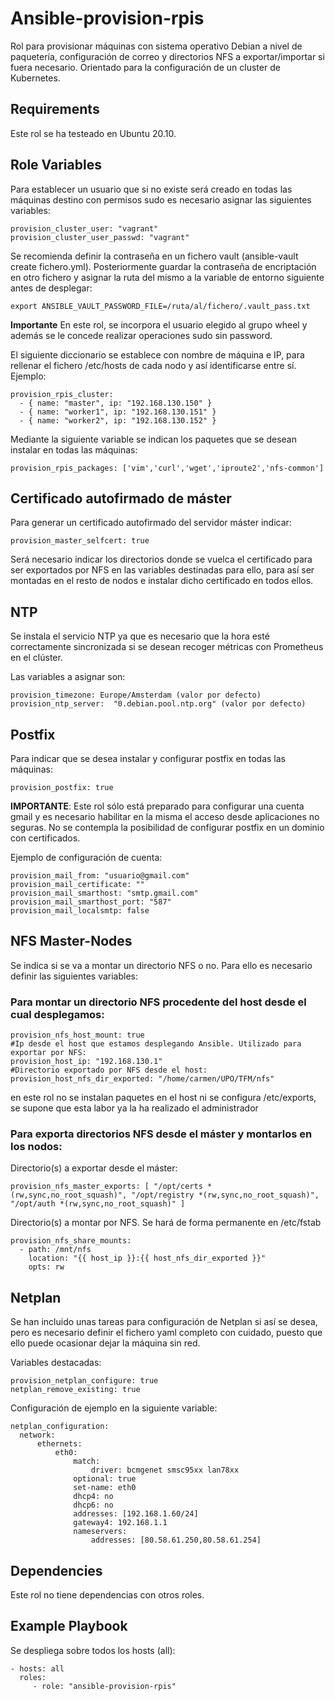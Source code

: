 Ansible-provision-rpis
=========

Rol para provisionar máquinas con sistema operativo Debian a nivel de paquetería, configuración de correo y directorios NFS a exportar/importar si fuera necesario.
Orientado para la configuración de un cluster de Kubernetes.

Requirements
------------

Este rol se ha testeado en Ubuntu 20.10.


Role Variables
--------------

Para establecer un usuario que si no existe será creado en todas las máquinas destino con permisos sudo es necesario asignar las siguientes variables:

```
provision_cluster_user: "vagrant" 
provision_cluster_user_passwd: "vagrant" 
```
Se recomienda definir la contraseña en un fichero vault (ansible-vault create fichero.yml). Posteriormente guardar la contraseña de encriptación en otro fichero 
y asignar la ruta del mismo a la variable de entorno siguiente antes de desplegar:
```
export ANSIBLE_VAULT_PASSWORD_FILE=/ruta/al/fichero/.vault_pass.txt
```

**Importante** En este rol, se incorpora el usuario elegido al grupo wheel y además se le concede realizar operaciones sudo sin password.


El siguiente diccionario se establece con nombre de máquina e IP, para rellenar el fichero /etc/hosts de cada nodo y así identificarse entre sí. Ejemplo:
```
provision_rpis_cluster:
  - { name: "master", ip: "192.168.130.150" } 
  - { name: "worker1", ip: "192.168.130.151" }
  - { name: "worker2", ip: "192.168.130.152" }
```

Mediante la siguiente variable se indican los paquetes que se desean instalar en todas las máquinas:
```
provision_rpis_packages: ['vim','curl','wget','iproute2','nfs-common']
```

## Certificado autofirmado de máster
Para generar un certificado autofirmado del servidor máster indicar:
```
provision_master_selfcert: true
```

Será necesario indicar los directorios donde se vuelca el certificado para ser exportados por NFS en las variables destinadas para ello,
para así ser montadas en el resto de nodos e instalar dicho certificado en todos ellos.


## NTP
Se instala el servicio NTP ya que es necesario que la hora esté correctamente sincronizada si se desean recoger métricas con Prometheus en el clúster.

Las variables a asignar son:

```
provision_timezone: Europe/Amsterdam (valor por defecto)
provision_ntp_server:  "0.debian.pool.ntp.org" (valor por defecto)
```

## Postfix
Para indicar que se desea instalar y configurar postfix en todas las máquinas:
```
provision_postfix: true
```

**IMPORTANTE**: Este rol sólo está preparado para configurar una cuenta gmail y es necesario habilitar en la misma el acceso desde aplicaciones no seguras.
No se contempla la posibilidad de configurar postfix en un dominio con certificados.

Ejemplo de configuración de cuenta:
```
provision_mail_from: "usuario@gmail.com"
provision_mail_certificate: ""
provision_mail_smarthost: "smtp.gmail.com"
provision_mail_smarthost_port: "587"
provision_mail_localsmtp: false
```

## NFS Master-Nodes

Se indica si se va a montar un directorio NFS o no. Para ello es necesario definir las siguientes variables:

### Para montar un directorio NFS procedente del host desde el cual desplegamos:
```
provision_nfs_host_mount: true
#Ip desde el host que estamos desplegando Ansible. Utilizado para exportar por NFS:
provision_host_ip: "192.168.130.1"
#Directorio exportado por NFS desde el host:
provision_host_nfs_dir_exported: "/home/carmen/UPO/TFM/nfs"
```
en este rol no se instalan paquetes en el host ni se configura /etc/exports, se supone que esta labor ya la ha realizado el administrador

### Para exporta directorios NFS desde el máster y montarlos en los nodos:
Directorio(s) a exportar desde el máster:
```
provision_nfs_master_exports: [ "/opt/certs *(rw,sync,no_root_squash)", "/opt/registry *(rw,sync,no_root_squash)", "/opt/auth *(rw,sync,no_root_squash)" ]
```
Directorio(s) a montar por NFS. Se hará de forma permanente en /etc/fstab
```
provision_nfs_share_mounts:
  - path: /mnt/nfs
    location: "{{ host_ip }}:{{ host_nfs_dir_exported }}"
    opts: rw

```

## Netplan
Se han incluido unas tareas para configuración de Netplan si así se desea, pero es necesario definir el fichero yaml completo con cuidado,
puesto que ello puede ocasionar dejar la máquina sin red.

Variables destacadas:
```
provision_netplan_configure: true
netplan_remove_existing: true
```

Configuración de ejemplo en la siguiente variable:
```
netplan_configuration:
  network:
      ethernets:
          eth0:
              match:
                  driver: bcmgenet smsc95xx lan78xx
              optional: true
              set-name: eth0
              dhcp4: no
              dhcp6: no
              addresses: [192.168.1.60/24]
              gateway4: 192.168.1.1
              nameservers:
                  addresses: [80.58.61.250,80.58.61.254]
```


Dependencies
------------
Este rol no tiene dependencias con otros roles.



Example Playbook
----------------

Se despliega sobre todos los hosts (all):

    - hosts: all
      roles:
         - role: "ansible-provision-rpis"


